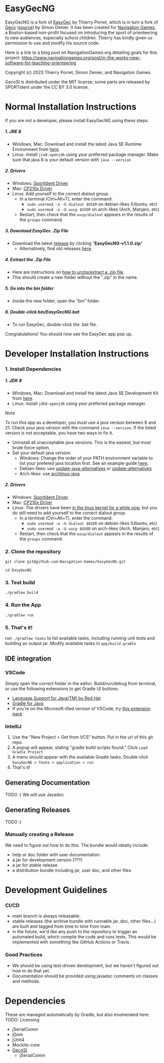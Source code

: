 # EasyGecNG

EasyGecNG is a fork of [EasyGec](http://t.porret.free.fr/lienlogiciel.php?idmenu=60) by Thierry Porret, which is in turn a fork of [Geco](http://sdenier.github.io/Geco/begin/index.html) ([source](https://github.com/sdenier/Geco)) by Simon Denier. It has been created for [Navigation Games](https://www.navigationgames.org/), a Boston-based non-profit focused on introducing the sport of orienteering to new audiences, especially school children. Thierry has kindly given us permission to use and modify his source code.


Here is a link to a blog post on NavigationGames.org detailing goals for this project:
https://www.navigationgames.org/post/in-the-works-new-software-for-teaching-orienteering



<!-- TODO: figure out licensing oml -->
Copyright (c) 2023 Thierry Porret, Simon Denier, and Navigation Games.

GecoSI is distributed under the MIT license; some parts are released by SPORTident under the CC BY 3.0 license. 


# Normal Installation Instructions

If you are not a developer, please install EasyGecNG using these steps.

##### 1. JRE 8
  - Windows, Mac: Download and install the latest Java SE Runtime Environment from [here](https://www.oracle.com/java/technologies/javase/javase8u211-later-archive-downloads.html).
  - Linux: install `jre8-openjdk` using your preferred package manager. Make sure that java 8 is your default version with `java --version`
##### 2. Drivers
  - Windows: [SportIdent Driver](https://www.sportident.com/products/96-software/161-usb-driver.html)
  - Mac: [CP210x Driver](https://www.silabs.com/developers/usb-to-uart-bridge-vcp-drivers)
  - Linux: Add yourself to the correct dialout group.
    - In a terminal (Ctrl+Alt+T), enter the command:
      - `sudo usermod -a -G dialout $USER` on debian-likes (Ubuntu, etc)
      - `sudo usermod -a -G uucp $USER` on arch-likes (Arch, Manjaro, etc)
    - Restart, then check that the `uucp/dialout` appears in the results of the `groups` command.
##### 3. Download EasyGec .Zip File
- Download the latest [release](https://github.com/Navigation-Games/EasyGecNG/releases) by clicking "**EasyGecNG-v1.1.0.zip**"
  - Alternatively, find old releases [here](https://www.navigationgames.org/about-3).
##### 4. Extract the .Zip File
- Here are instructions on [how to unzip/extract a .zip file](https://www.geeksforgeeks.org/how-to-unzip-files-in-windows-and-mac/). 
- This should create a new folder without the ".zip" in the name.
##### 5. Go into the bin folder
- Inside the new folder, open the "bin" folder.
##### 6. Double-click bin/EasyGecNG.bat
- To run EasyGec, double-click the .bat file.

Congratulations! You should now see the EasyGec app pop up.


# Developer Installation Instructions

### 1. Install Dependencies

##### 1. JDK 8
  - Windows, Mac: Download and install the latest Java SE Development Kit from [here](https://www.oracle.com/java/technologies/javase/javase8u211-later-archive-downloads.html).
  - Linux: install `jdk8-openjdk` using your preferred package manager.
> [!NOTE]
> To run this app as a developer, you _must_ use a java version between 8 and 21. Check your java version with the command `java --version`. If the listed version is not acceptable, you have two ways to fix it.
> - Uninstall all unacceptable java versions. This is the easiest, but most brute force option.
> - Set your default java version.
>   - Windows: Change the order of your PATH environment variable to list your prefered java location first. See an example guide [here](https://www.happycoders.eu/java/how-to-switch-multiple-java-versions-windows/).
>   - Debian-likes: use [update-java-alternatives](https://manpages.ubuntu.com/manpages/focal/man8/update-java-alternatives.8.html) or [update-alternatives](https://man.archlinux.org/man/update-alternatives.1.en)
>   - Arch-likes: use [archlinux-java](https://wiki.archlinux.org/title/Java#Switching_between_JVM)

##### 2. Drivers
  - Windows: [SportIdent Driver](https://www.sportident.com/products/96-software/161-usb-driver.html)
  - Mac: [CP210x Driver](https://www.silabs.com/developers/usb-to-uart-bridge-vcp-drivers)
  - Linux: The drivers have been [in the linux kernel for a while now](https://github.com/torvalds/linux/blob/master/drivers/usb/serial/cp210x.c), but you do still need to add yourself to the correct dialout group.
    - In a terminal (Ctrl+Alt+T), enter the command:
      - `sudo usermod -a -G dialout $USER` on debian-likes (Ubuntu, etc)
      - `sudo usermod -a -G uucp $USER` on arch-likes (Arch, Manjaro, etc)
    - Restart, then check that the `uucp/dialout` appears in the results of the `groups` command.


### 2. Clone the repository
`git clone git@github.com:Navigation-Games/EasyGecNG.git`

`cd EasyGecNG`

### 3. Test build
`./gradlew build`

### 4. Run the App
`./gradlew run`

### 5. That's it!
run `./gradlew tasks` to list available tasks, including running unit tests and building an output jar. Modify available tasks in `app/build.gradle`

## IDE integration

### VSCode
Simply open the correct folder in the editor. Build/run/debug from terminal, or use the following extensions to get Gradle UI buttons:
- [Language Support for Java(TM) by Red Hat](https://open-vsx.org/extension/redhat/java)
- [Gradle for Java](https://open-vsx.org/extension/vscjava/vscode-gradle)
- If you're on the Microsoft-ified version of VSCode, try [this extension pack](https://marketplace.visualstudio.com/items?itemName=vscjava.vscode-java-pack)

### IntelliJ
1. Use the "New Project > Get from VCS" button. Put in the url of this git repo.
2. A popup will appear, stating "gradle build scripts found." Click `Load Gradle Project`
3. A menu should appear with the available Gradle tasks. Double click `EasyGecNG > Tasks > application > run`
4. That's it!

## Generating Documentation
TODO :)
We will use Javadoc

## Generating Releases
TODO :)


### Manually creating a Release
We need to figure out how to do this. The bundle would ideally include:
- help or doc folder with user documentation
- a jar for development version (???)
- a jar for stable release
- a distribution bundle including jar, user doc, and other files


# Development Guidelines

### CI/CD
- main branch is always releasable.
- stable releases (the archive bundle with runnable jar, doc, other files...) are built and tagged from time to time from main.
- in the future, we'd like any push to the repository to trigger an automated build, which compile the code and runs tests. This would be implemented with something like GitHub Actions or Travis.

### Good Practices
- We should be using test-driven development, but we haven't figured out how to do that yet.
- Documentation should be provided using javadoc comments on classes and methods.

# Dependencies
These are managed automatically by Gradle, but also enumerated here. TODO: Licensing
- jSerialComm
- jDom
- jUnit4
- Mockito-core
- [GecoSI](https://github.com/Navigation-Games/GecoSI)
  - jSerialComm